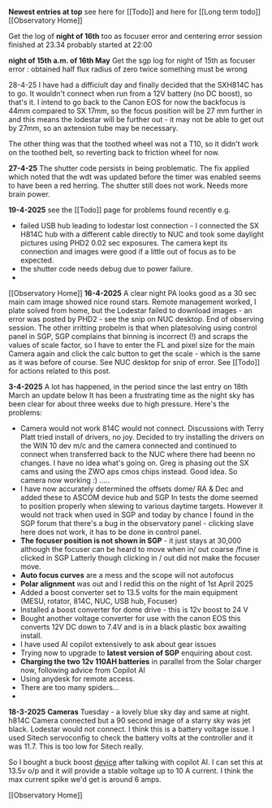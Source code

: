 **Newest entries at top**     see here for [[Todo]]  and here for [[Long term todo]]
[[Observatory Home]]

Get the log of **night of 16th**  too as focuser error and centering error session finished at  23.34 probably started at 22:00 

**night of 15th a.m. of 16th May**
Get the sgp log for night of 15th as focuser error : obtained half flux radius of zero twice something must be wrong



28-4-25
I have had a difficiult day and finally decided that the SXH814C has to go. It wouldn't connect when run from a 12V battery (no DC boost), so that's it.
I intend to go back to the Canon EOS for now the backfocus is 44mm compared to SX 17mm, so the focus position will be 27 mm further in and this means the  lodestar will be further out - it may not be able to get out by  27mm, so an axtension tube may be necessary.

The other thing was that the toothed wheel was not a T10, so it didn't work on the toothed belt, so reverting back to friction wheel for now.

**27-4-25**
The shutter code persists in being problematic. The fix applied which noted that the wdt was updated before the timer was enabled seems to have been a red herring. The shutter still does not work. Needs more brain power.


**19-4-2025**
see the [[Todo]] page for problems found recently e.g. 
- failed USB hub leading to lodestar lost connection - I connected the SX H814C hub with a different cable directly to NUC and took some daylight pictures using PHD2 0.02 sec exposures. The camera kept its connection and images were good if a little out of focus as to be expected.
- the shutter code needs debug due to power failure.
- 
[[Observatory Home]]
**16-4-2025**
A clear night PA looks good as a 30 sec main cam image showed nice round stars.  Remote management worked, I plate solved from home, but the Lodestar failed to download images - an error was posted by PHD2 - see the snip on NUC desktop. End of observing session.
The other irritting probelm is that when platesolving using control panel in SGP, SGP complains that binning is incorrect (!) and scraps the values of scale factor, so I have to enter the FL and pixel size for the main Camera again and click the calc button to get the scale - which is the same as it was before of course. See NUC desktop for snip of error. See [[Todo]] for actions related to this post.


**3-4-2025**
A lot has happened, in the period since the last entry on 18th March an update below
It has been a frustrating time as the night sky has been clear for about three weeks due to high pressure. Here's the problems:

- Camera would not work 814C would not connect. Discussions with Terry Platt tried install of drivers, no joy. Decided to try installing the drivers on the WIN 10 dev m/c and the camera connected and continued to connect when transferred back to the NUC where there had beenn no changes. I have no idea what's going on. Greg is phasing out the SX cams and using the ZWO aps cmos chips instead. Good idea. So camera now working :) .....
- I have now accurately determined the offsets dome/ RA & Dec and added these to ASCOM device hub and SGP In tests the dome seemed to position properly when slewing to various daytime targets. However it would not track when used in SGP and today by chance I found in the SGP forum that there's a bug in the observatory panel - clicking slave here does not work, it has to be done in control panel.
- **The focuser position is not shown in SGP** - it just stays at 30,000 although the focuser can be heard to move when in/ out coarse /fine is clicked in SGP Latterly though clicking in / out did not make the focuser move.
- **Auto focus curves** are a mess and the scope will not autofocus
- **Polar alignment** was out and I redid this on the night of 1st April 2025
- Added a boost converter set to 13.5 volts for the main equipment (MESU, rotator, 814C, NUC, USB hub, Focuser)
- Installed a boost converter for dome drive - this is 12v boost to 24 V
- Bought another voltage converter for use with the canon EOS this converts 12V DC down to 7.4V and is in a black plastic box awaiting install.
- I have used AI copilot extensively to ask about gear issues
- Trying now to upgrade to **latest version of SGP** enquiring about cost.
- **Charging the two 12v 110AH batteries** in parallel from the Solar charger now, following advice from Copilot AI
- Using anydesk for remote access.
- There are too many spiders...
- 


**18-3-2025**
**Cameras**
Tuesday - a lovely blue sky day and same at night. h814C Camera connected but a 90 second image of a starry sky was jet black. Lodestar would not connect.
I think this is a battery voltage issue. I used Sitech  servoconfig to check the battery volts at the controller and it was 11.7. This is too low for Sitech really.

So I bought a buck boost [device](https://kunkune.co.uk/shop/dc-to-dc-converters/250w-10a-boost-converter-step-up-module-8-48v-to-12-50v-adjustable/) after talking with copilot AI. I can set this at 13.5v o/p and it will provide a stable voltage up to 10 A current. I think the max current spike we'd get is around 6 amps.

[[Observatory Home]]

